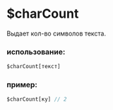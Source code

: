# $charCount
Выдает кол-во символов текста.

### использование:
```js
$charCount[текст]
```

### пример:
```js
$charCount[ку] // 2
```
